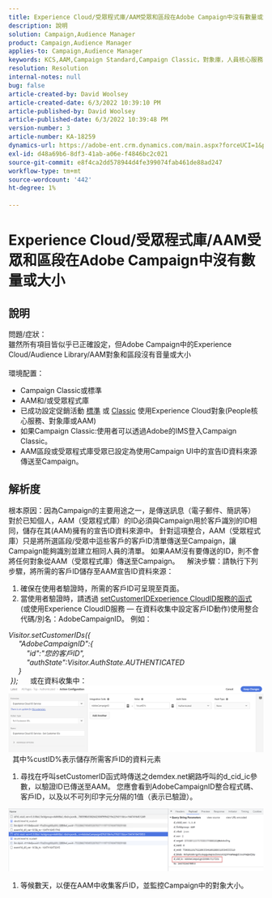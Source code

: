 ```yaml
---
title: Experience Cloud/受眾程式庫/AAM受眾和區段在Adobe Campaign中沒有數量或大小
description: 說明
solution: Campaign,Audience Manager
product: Campaign,Audience Manager
applies-to: Campaign,Audience Manager
keywords: KCS,AAM,Campaign Standard,Campaign Classic，對象庫，人員核心服務，Experience Cloud對象
resolution: Resolution
internal-notes: null
bug: false
article-created-by: David Woolsey
article-created-date: 6/3/2022 10:39:10 PM
article-published-by: David Woolsey
article-published-date: 6/3/2022 10:39:48 PM
version-number: 3
article-number: KA-18259
dynamics-url: https://adobe-ent.crm.dynamics.com/main.aspx?forceUCI=1&pagetype=entityrecord&etn=knowledgearticle&id=6e0f65f7-8de3-ec11-bb3d-000d3a33d117
exl-id: d48a69b6-8df3-41ab-a06e-f4846bc2c021
source-git-commit: e8f4ca2dd578944d4fe399074fab461de88ad247
workflow-type: tm+mt
source-wordcount: '442'
ht-degree: 1%

---
```


# Experience Cloud/受眾程式庫/AAM受眾和區段在Adobe Campaign中沒有數量或大小

## 說明

問題/症狀：
<br>雖然所有項目皆似乎已正確設定，但Adobe Campaign中的Experience Cloud/Audience Library/AAM對象和區段沒有音量或大小
<br> 
<br>環境配置：<br>
- Campaign Classic或標準
- AAM和/或受眾程式庫
- 已成功設定促銷活動 [標準](https://experienceleague.adobe.com/docs/campaign-standard/using/integrating-with-adobe-cloud/working-with-campaign-and-audience-manager-or-people-core-service/provisioning-and-configuring-integration-with-audience-manager-or-people-core-service.html?lang=en) 或 [Classic](https://experienceleague.adobe.com/docs/campaign-classic/using/integrating-with-adobe-experience-cloud/audience-sharing/configuring-shared-audiences-integration-in-adobe-campaign.html?lang=en) 使用Experience Cloud對象(People核心服務、對象庫或AAM)
- 如果Campaign Classic:使用者可以透過Adobe的IMS登入Campaign Classic。
- AAM區段或受眾程式庫受眾已設定為使用Campaign UI中的宣告ID資料來源傳送至Campaign。



## 解析度


根本原因：因為Campaign的主要用途之一，是傳送訊息（電子郵件、簡訊等） 對於已知個人，AAM（受眾程式庫）的ID必須與Campaign用於客戶識別的ID相同，儲存在其(AAM)擁有的宣告ID資料來源中。 針對這項整合，AAM（受眾程式庫）只是將所選區段/受眾中這些客戶的客戶ID清單傳送至Campaign，讓Campaign能夠識別並建立相同人員的清單。 如果AAM沒有要傳送的ID，則不會將任何對象從AAM（受眾程式庫）傳送至Campaign。 
 
解決步驟：請執行下列步驟，將所需的客戶ID儲存至AAM宣告ID資料來源：

1. 確保在使用者驗證時，所需的客戶ID可呈現至頁面。
2. 當使用者驗證時，請透過 [setCustomerIDExperience CloudID服務的函式](https://experienceleague.adobe.com/docs/id-service/using/id-service-api/methods/setcustomerids.html?lang=en) (或使用Experience CloudID服務 — 在資料收集中設定客戶ID動作)使用整合代碼/別名：AdobeCampaignID。 例如：


*Visitor.setCustomerIDs({ 
<br>     &quot;AdobeCampaignID&quot;:{ 
<br>         &quot;id&quot;:&quot;您的客戶ID&quot;, 
<br>         &quot;authState&quot;:Visitor.AuthState.AUTHENTICATED 
<br>     } 
<br> });*
 
   或在資料收集中：
![](assets/4e9305cf-76a5-ec11-983f-0022480b028f.png)
 
其中%custID%表示儲存所需客戶ID的資料元素

1. 尋找在呼叫setCustomerID函式時傳送之demdex.net網路呼叫的d_cid_ic參數，以驗證ID已傳送至AAM。 您應會看到AdobeCampaignID整合程式碼、客戶ID，以及以不可列印字元分隔的1值（表示已驗證）。


![](assets/4f9305cf-76a5-ec11-983f-0022480b028f.png)

1. 等候數天，以便在AAM中收集客戶ID，並監控Campaign中的對象大小。
